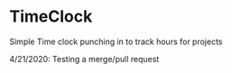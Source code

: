 # TimeClock
Simple Time clock punching in to track hours for projects

4/21/2020: Testing a merge/pull request
